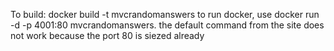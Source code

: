 

To build: docker build -t mvcrandomanswers
to run docker, use docker run -d -p 4001:80 mvcrandomanswers. the default command from the site does not work because the port 80 is siezed already
